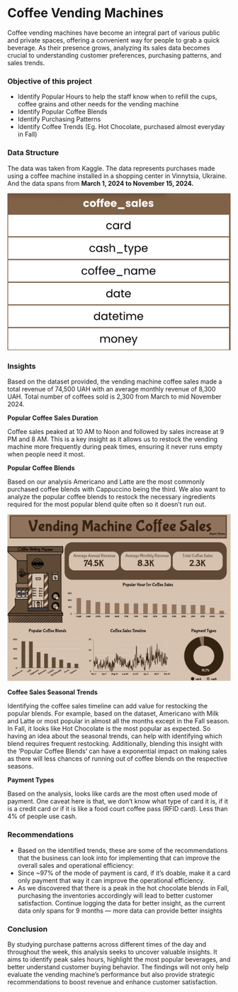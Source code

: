 # Coffee Vending Machines
Coffee vending machines have become an integral part of various public and private spaces, offering a convenient way for people to grab a quick beverage.
As their presence grows, analyzing its sales data becomes crucial to understanding customer preferences, purchasing patterns, and sales trends.
### Objective of this project
* Identify Popular Hours to help the staff know when to refill the cups, coffee grains and other needs for the vending machine
* Identify Popular Coffee Blends
* Identify Purchasing Patterns
* Identify Coffee Trends (Eg. Hot Chocolate, purchased almost everyday in Fall)

### Data Structure
The data was taken from Kaggle.
The data represents purchases made using a coffee machine installed in a shopping center in Vinnytsia, Ukraine.
And the data spans from **March 1, 2024 to November 15, 2024.**

![image](DataStructure.png)

### Insights
Based on the dataset provided, the vending machine coffee sales made a total revenue of 74,500 UAH with an average monthly revenue of 8,300 UAH. Total number of coffees sold is 2,300 from March to mid November 2024.

**Popular Coffee Sales Duration**

Coffee sales peaked at 10 AM to Noon and followed by sales increase at 9 PM and 8 AM.
This is a key insight as it allows us to restock the vending machine more frequently during peak times, ensuring it never runs empty when people need it most.

**Popular Coffee Blends**

Based on our analysis Americano and Latte are the most commonly purchased coffee blends with Cappuccino being the third.
We also want to analyze the popular coffee blends to restock the necessary ingredients required for the most popular blend quite often so it doesn’t run out.

![image](CoffeeSales.png)

**Coffee Sales Seasonal Trends**

Identifying the coffee sales timeline can add value for restocking the popular blends.
For example, based on the dataset, Americano with Milk and Latte or most popular in almost all the months except in the Fall season.
In Fall, it looks like Hot Chocolate is the most popular as expected.
So having an idea about the seasonal trends, can help with identifying which blend requires frequent restocking.
Additionally, blending this insight with the ‘Popular Coffee Blends’ can have a exponential impact on making sales as there will less chances of running out of coffee blends on the respective seasons.

**Payment Types**

Based on the analysis, looks like cards are the most often used mode of payment. One caveat here is that, we don’t know what type of card it is, if it is a credit card or if it is like a food court coffee pass (RFID card). Less than 4% of people use cash.

### Recommendations
* Based on the identified trends, these are some of the recommendations that the business can look into for implementing that can improve the overall sales and operational efficiency:
* Since ~97% of the mode of payment is card, if it’s doable, make it a card only payment that way it can improve the operational efficiency.
* As we discovered that there is a peak in the hot chocolate blends in Fall, purchasing the inventories accordingly will lead to better customer satisfaction.
Continue logging the data for better insight, as the current data only spans for 9 months — more data can provide better insights

### Conclusion
By studying purchase patterns across different times of the day and throughout the week, this analysis seeks to uncover valuable insights.
It aims to identify peak sales hours, highlight the most popular beverages, and better understand customer buying behavior.
The findings will not only help evaluate the vending machine’s performance but also provide strategic recommendations to boost revenue and enhance customer satisfaction.
